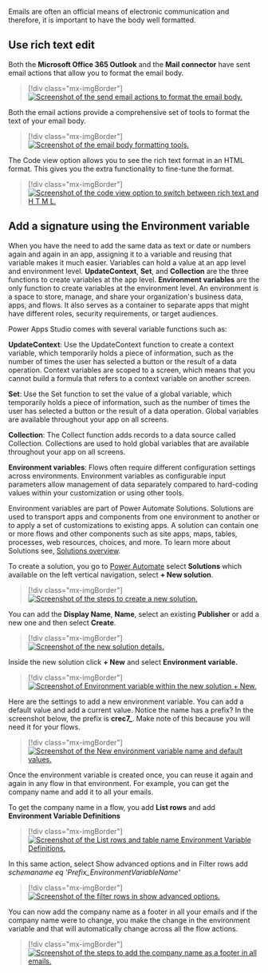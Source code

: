 Emails are often an official means of electronic communication and therefore, it is important to have the body well formatted.

## Use rich text edit

Both the **Microsoft Office 365 Outlook** and the **Mail connector** have sent email actions that allow you to format the email body.

> [!div class="mx-imgBorder"]
> [![Screenshot of the send email actions to format the email body.](../media/send-email-actions.png)](../media/send-email-actions.png#lightbox)

Both the email actions provide a comprehensive set of tools to format the text of your email body.

> [!div class="mx-imgBorder"]
> [![Screenshot of the email body formatting tools.](../media/rich-text.png)](../media/rich-text.png#lightbox)

The Code view option allows you to see the rich text format in an HTML format. This gives you the extra functionality to fine-tune the format.

> [!div class="mx-imgBorder"]
> [![Screenshot of the code view option to switch between rich text and H T M L.](../media/code-view.png)](../media/code-view.png#lightbox)

## Add a signature using the Environment variable

When you have the need to add the same data as text or date or numbers again and again in an app, assigning it to a variable and reusing that variable makes it much easier. Variables can hold a value at an app level and environment level. **UpdateContext**, **Set**, and **Collection** are the three functions to create variables at the app level. **Environment variables** are the only function to create variables at the environment level. An environment is a space to store, manage, and share your organization's business data, apps, and flows. It also serves as a container to separate apps that might have different roles, security requirements, or target audiences.

Power Apps Studio comes with several variable functions such as:

**UpdateContext**: Use the UpdateContext function to create a context variable, which temporarily holds a piece of information, such as the number of times the user has selected a button or the result of a data operation. Context variables are scoped to a screen, which means that you cannot build a formula that refers to a context variable on another screen.

**Set**: Use the Set function to set the value of a global variable, which temporarily holds a piece of information, such as the number of times the user has selected a button or the result of a data operation. Global variables are available throughout your app on all screens.

**Collection**: The Collect function adds records to a data source called Collection. Collections are used to hold global variables that are available throughout your app on all screens.

**Environment variables**: Flows often require different configuration settings across environments. Environment variables as configurable input parameters allow management of data separately compared to hard-coding values within your customization or using other tools.

Environment variables are part of Power Automate Solutions. Solutions are used to transport apps and components from one environment to another or to apply a set of customizations to existing apps. A solution can contain one or more flows and other components such as site apps, maps, tables, processes, web resources, choices, and more. To learn more about Solutions see, [Solutions overview](https://docs.microsoft.com/powerapps/maker/data-platform/solutions-overview/?azure-portal=true).

To create a solution, you go to [Power Automate](https://us.flow.microsoft.com/?azure-portal=true) select **Solutions** which available on the left vertical navigation, select **+ New solution**.

> [!div class="mx-imgBorder"]
> [![Screenshot of the steps to create a new solution.](../media/environment-variable.png)](../media/environment-variable.png#lightbox)

You can add the **Display Name**, **Name**, select an existing **Publisher** or add a new one and then select **Create**.

> [!div class="mx-imgBorder"]
> [![Screenshot of the new solution details.](../media/new-solution.png)](../media/new-solution.png#lightbox)

Inside the new solution click **+ New** and select **Environment variable.**

> [!div class="mx-imgBorder"]
> [![Screenshot of Environment variable within the new solution + New.](../media/new-environment.png)](../media/new-environment.png#lightbox)

Here are the settings to add a new environment variable. You can add a default value and add a current value. Notice the name has a prefix? In the screenshot below, the prefix is **crec7_**. Make note of this because you will need it for your flows.

> [!div class="mx-imgBorder"]
> [![Screenshot of the New environment variable name and default values.](../media/new-environment-variable.png)](../media/new-environment-variable.png#lightbox)

Once the environment variable is created once, you can reuse it again and again in any flow in that environment. For example, you can get the company name and add it to all your emails.

To get the company name in a flow, you add **List rows** and add **Environment Variable Definitions**

> [!div class="mx-imgBorder"]
> [![Screenshot of the List rows and table name Environment Variable Definitions.](../media/environment-variable-definitions.png)](../media/environment-variable-definitions.png#lightbox)

In this same action, select Show advanced options and in Filter rows add *schemaname eq 'Prefix_EnvironmentVariableName'*

> [!div class="mx-imgBorder"]
> [![Screenshot of the filter rows in show advanced options.](../media/filter-rows.png)](../media/filter-rows.png#lightbox)

You can now add the company name as a footer in all your emails and if the company name were to change, you make the change in the environment variable and that will automatically change across all the flow actions.

> [!div class="mx-imgBorder"]
> [![Screenshot of the steps to add the company name as a footer in all emails.](../media/apply-company-name.png)](../media/apply-company-name.png#lightbox)
